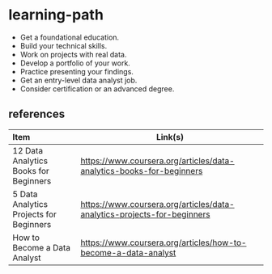 # learning-path

- Get a foundational education.
- Build your technical skills.
- Work on projects with real data.
- Develop a portfolio of your work.
- Practice presenting your findings.
- Get an entry-level data analyst job.
- Consider certification or an advanced degree.

## references

| Item                                    | Link(s)                                                                 |
| :-------------------------------------- | ----------------------------------------------------------------------- |
| 12 Data Analytics Books for Beginners   | https://www.coursera.org/articles/data-analytics-books-for-beginners    |
| 5 Data Analytics Projects for Beginners | https://www.coursera.org/articles/data-analytics-projects-for-beginners |
| How to Become a Data Analyst            | https://www.coursera.org/articles/how-to-become-a-data-analyst          |